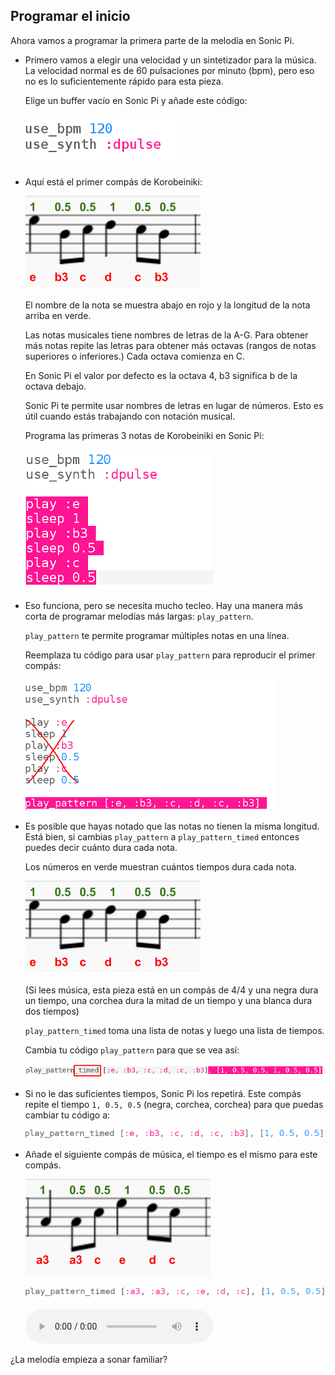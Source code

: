 ## Programar el inicio

Ahora vamos a programar la primera parte de la melodía en Sonic Pi.

+ Primero vamos a elegir una velocidad y un sintetizador para la música. La velocidad normal es de 60 pulsaciones por minuto (bpm), pero eso no es lo suficientemente rápido para esta pieza.
    
    Elige un buffer vacío en Sonic Pi y añade este código:
    
    ![captura de pantalla](images/tetris-setup.png)

+ Aquí está el primer compás de Korobeiniki:
    
    ![captura de pantalla](images/tetris-notes1.png)
    
    El nombre de la nota se muestra abajo en rojo y la longitud de la nota arriba en verde.
    
    Las notas musicales tiene nombres de letras de la A-G. Para obtener más notas repite las letras para obtener más octavas (rangos de notas superiores o inferiores.) Cada octava comienza en C.
    
    En Sonic Pi el valor por defecto es la octava 4, b3 significa b de la octava debajo.
    
    Sonic Pi te permite usar nombres de letras en lugar de números. Esto es útil cuando estás trabajando con notación musical.
    
    Programa las primeras 3 notas de Korobeiniki en Sonic Pi:
    
    ![captura de pantalla](images/tetris-start.png)

+ Eso funciona, pero se necesita mucho tecleo. Hay una manera más corta de programar melodías más largas: `play_pattern`.
    
    `play_pattern` te permite programar múltiples notas en una línea.
    
    Reemplaza tu código para usar `play_pattern` para reproducir el primer compás:
    
    ![captura de pantalla](images/tetris-pattern.png)

+ Es posible que hayas notado que las notas no tienen la misma longitud. Está bien, si cambias `play_pattern` a `play_pattern_timed` entonces puedes decir cuánto dura cada nota.
    
    Los números en verde muestran cuántos tiempos dura cada nota.
    
    ![captura de pantalla](images/tetris-notes1.png)
    
    (Si lees música, esta pieza está en un compás de 4/4 y una negra dura un tiempo, una corchea dura la mitad de un tiempo y una blanca dura dos tiempos)
    
    `play_pattern_timed` toma una lista de notas y luego una lista de tiempos.
    
    Cambia tu código `play_pattern` para que se vea así:
    
    ![captura de pantalla](images/tetris-timed.png)

+ Si no le das suficientes tiempos, Sonic Pi los repetirá. Este compás repite el tiempo `1, 0.5, 0.5` (negra, corchea, corchea) para que puedas cambiar tu código a:
    
    ![captura de pantalla](images/tetris-timed2.png)

+ Añade el siguiente compás de música, el tiempo es el mismo para este compás.
    
    ![captura de pantalla](images/tetris-notes2.png)
    
    ![captura de pantalla](images/tetris-bar2.png)
    
    <div id="audio-preview" class="pdf-hidden">
      <audio controls preload> 
       <source src="resources/tetris-1.mp3" type="audio/mpeg"> Tu navegador no es compatible con el elemento <code>audio</code>. 
      </audio>
    </div>

¿La melodía empieza a sonar familiar?